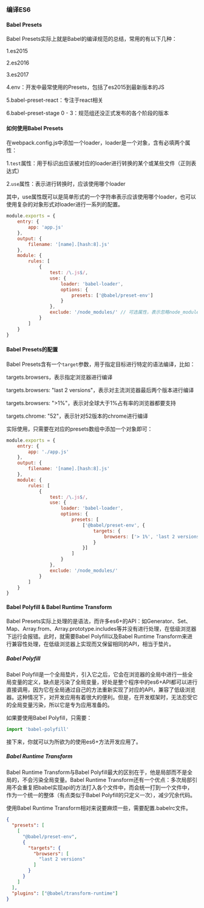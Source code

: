### 编译ES6



#### Babel Presets

Babel Presets实际上就是Babel的编译规范的总结，常用的有以下几种：<br/>

1.es2015</br>

2.es2016</br>

3.es2017</br>

4.env：开发中最常使用的Presets，包括了es2015到最新版本的JS<br/>

5.babel-preset-react：专注于react相关<br/>

6.babel-preset-stage 0 - 3：规范组还没正式发布的各个阶段的版本</br>



#### 如何使用Babel Presets

在webpack.config.js中添加一个loader，loader是一个对象，含有必填两个属性：<br/>

1.`test`属性：用于标识出应该被对应的loader进行转换的某个或某些文件（正则表达式）<br/>

2.`use`属性：表示进行转换时，应该使用哪个loader<br/>

其中，use属性既可以是简单形式的一个字符串表示应该使用哪个loader，也可以使用复杂的对象形式对loader进行一系列的配置。

```js
module.exports = {
    entry: {
        app: 'app.js'
    },
    output: {
        filename: '[name].[hash:8].js'
    },
    module: {
        rules: [
            {
                test: /\.js$/,
                use: {
                    loader: 'babel-loader',
                    options: {
                        presets: ['@babel/preset-env']
                    }
                },
                exclude: '/node_modules/' // 可选属性，表示忽略node_modules文件夹下的文件
            }
        ]
    }
}
```



#### Babel Presets的配置

Babel Presets含有一个`target`参数，用于指定目标进行特定的语法编译，比如：<br/>

targets.browsers，表示指定浏览器进行编译<br/>

targets.browsers: "last 2 versions"，表示对主流浏览器最后两个版本进行编译<br/>

targets.browsers: ">1%"，表示对全球大于1%占有率的浏览器都要支持<br/>

targets.chrome: "52"，表示针对52版本的chrome进行编译<br/>

实际使用，只需要在对应的presets数组中添加一个对象即可：

```js
module.exports = {
    entry: {
        app: './app.js'
    },
    output: {
        filename: '[name].[hash:8].js'
    },
    module: {
        rules: [
            {
                test: /\.js$/,
                use: {
                    loader: 'babel-loader',
                    options: {
                        presets: [
                            ['@babel/preset-env', {
                                targets: {
                                    browsers: ['> 1%', 'last 2 versions']
                                }
                            }]
                        ]
                    }
                },
                exclude: '/node_modules/'
            }
        ]
    }
}
```



#### Babel Polyfill & Babel Runtime Transform

Babel Presets实际上处理的是语法，而许多es6+的API：如Generator、Set、Map、Array.from、Array.prototype.includes等并没有进行处理，在低级浏览器下运行会报错。此时，就需要Babel Polyfill以及Babel Runtime Transform来进行兼容性处理，在低级浏览器上实现而又保留相同的API，相当于垫片。<br/>

##### Babel Polyfill

Babel Polyfill是一个全局垫片，引入它之后，它会在浏览器的全局中进行一些全局变量的定义，缺点是污染了全局变量，好处是整个程序中的es6+API都可以进行直接调用，因为它在全局通过自己的方法重新实现了对应的API，兼容了低级浏览器。这种情况下，对开发应用有着很大的便利。但是，在开发框架时，无法忍受它的全局变量污染，所以它是专为应用准备的。<br/>

如果要使用Babel Polyfill，只需要：

```js
import 'babel-polyfill'
```

接下来，你就可以为所欲为的使用es6+方法开发应用了。

##### Babel Runtime Transform

Babel Runtime Transform与Babel Polyfill最大的区别在于，他是局部而不是全局的，不会污染全局变量。Babel Runtime Transform还有一个优点：多次局部引用不会重复把babel实现api的方法打入各个文件中，而会统一打到一个文件中，作为一个统一的整体（有点类似于Babel Polyfill的只定义一次），减少冗余代码。<br/>

使用Babel Runtime Transform相对来说要麻烦一些，需要配置.babelrc文件。

```json
{
  "presets": [
    [
      "@babel/preset-env",
      {
        "targets": {
          "browsers": [
            "last 2 versions"
          ]
        }
      }
    ]
  ],
  "plugins": ["@babel/transform-runtime"]
}
```

